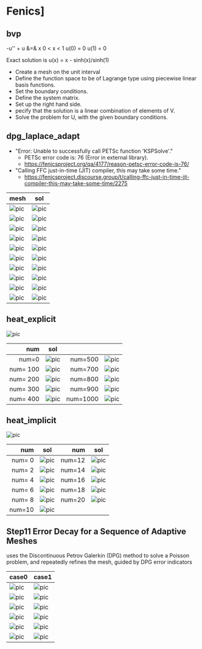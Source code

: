# Fenics]

## bvp

-u'' + u &=& x
0 < x < 1
u(0) = 0
u(1) = 0

Exact solution is u(x) = x - sinh(x)/sinh(1)

- Create a mesh on the unit interval
- Define the function space to be of Lagrange type using piecewise linear basis functions.
- Set the boundary conditions.
- Define the system matrix.
- Set up the right hand side.
- pecify that the solution is a linear combination of elements of V.
- Solve the problem for U, with the given boundary conditions.

## dpg_laplace_adapt

- "Error:   Unable to successfully call PETSc function 'KSPSolve'."
  - PETSc error code is: 76 (Error in external library).
  - <https://fenicsproject.org/qa/4177/reason-petsc-error-code-is-76/>
- "Calling FFC just-in-time (JIT) compiler, this may take some time."
  - <https://fenicsproject.discourse.group/t/calling-ffc-just-in-time-jit-compiler-this-may-take-some-time/2275>

| mesh                                  | sol                                |
| ------------------------------------- | ---------------------------------- |
| ![pic](./dpg_laplace_adapt/msh.png)   | ![pic](./dpg_laplace_adapt/u.png)  |
| ![pic](./dpg_laplace_adapt/mesh0.png) | ![pic](./dpg_laplace_adapt/u0.png) |
| ![pic](./dpg_laplace_adapt/mesh1.png) | ![pic](./dpg_laplace_adapt/u1.png) |
| ![pic](./dpg_laplace_adapt/mesh2.png) | ![pic](./dpg_laplace_adapt/u2.png) |
| ![pic](./dpg_laplace_adapt/mesh3.png) | ![pic](./dpg_laplace_adapt/u3.png) |
| ![pic](./dpg_laplace_adapt/mesh4.png) | ![pic](./dpg_laplace_adapt/u4.png) |
| ![pic](./dpg_laplace_adapt/mesh5.png) | ![pic](./dpg_laplace_adapt/u5.png) |
| ![pic](./dpg_laplace_adapt/mesh6.png) | ![pic](./dpg_laplace_adapt/u6.png) |
| ![pic](./dpg_laplace_adapt/mesh7.png) | ![pic](./dpg_laplace_adapt/u7.png) |
| ![pic](./dpg_laplace_adapt/mesh8.png) | ![pic](./dpg_laplace_adapt/u8.png) |

## heat_explicit

![pic](./heat_explicit/heat_explicit_mesh.png)

|      num | sol                                                     |          |                                                         |
| -------: | ------------------------------------------------------- | -------: | ------------------------------------------------------- |
|    num=0 | ![pic](./heat_explicit/heat_explicit_solution_0.png)    |  num=500 | ![pic](./heat_explicit/heat_explicit_solution_500.png)  |
| num= 100 | ![pic](./heat_explicit/heat_explicit_solution_100.png)  |  num=700 | ![pic](./heat_explicit/heat_explicit_solution_700.png)  |
| num= 200 | ![pic](./heat_explicit/heat_explicit_solution_200.png)  |  num=800 | ![pic](./heat_explicit/heat_explicit_solution_800.png)  |
| num= 300 | ![pic](./heat_explicit/heat_explicit_solution_300.png)  |  num=900 | ![pic](./heat_explicit/heat_explicit_solution_900.png)  |
| num= 400 | ![pic](./heat_explicit/heat_explicit_solution_400.png ) | num=1000 | ![pic](./heat_explicit/heat_explicit_solution_1000.png) |

## heat_implicit

![pic](./heat_implicit/heat_implicit_mesh.png)

|    num | sol                                                   |    num | sol                                                   |
| -----: | ----------------------------------------------------- | -----: | ----------------------------------------------------- |
| num= 0 | ![pic](./heat_implicit/heat_implicit_solution_0.png)  | num=12 | ![pic](./heat_implicit/heat_implicit_solution_12.png) |
| num= 2 | ![pic](./heat_implicit/heat_implicit_solution_2.png)  | num=14 | ![pic](./heat_implicit/heat_implicit_solution_14.png) |
| num= 4 | ![pic](./heat_implicit/heat_implicit_solution_4.png)  | num=16 | ![pic](./heat_implicit/heat_implicit_solution_16.png) |
| num= 6 | ![pic](./heat_implicit/heat_implicit_solution_6.png)  | num=18 | ![pic](./heat_implicit/heat_implicit_solution_18.png) |
| num= 8 | ![pic](./heat_implicit/heat_implicit_solution_8.png)  | num=20 | ![pic](./heat_implicit/heat_implicit_solution_20.png) |
| num=10 | ![pic](./heat_implicit/heat_implicit_solution_10.png) |

## Step11 Error Decay for a Sequence of Adaptive Meshes

uses the Discontinuous Petrov Galerkin (DPG) method
to solve a Poisson problem, and repeatedly refines the mesh, guided by DPG error indicators

| case0                                         | case1                                         |
| --------------------------------------------- | --------------------------------------------- |
| ![pic](./step11/step11_error_decay_case0.png) | ![pic](./step11/step11_error_decay_case1.png) |
| ![pic](./step11/step11_case0_mesh_level0.png) | ![pic](./step11/step11_case1_mesh_level0.png) |
| ![pic](./step11/step11_case0_mesh_level1.png) | ![pic](./step11/step11_case1_mesh_level1.png) |
| ![pic](./step11/step11_case0_mesh_level2.png) | ![pic](./step11/step11_case1_mesh_level2.png) |
| ![pic](./step11/step11_case0_mesh_level3.png) | ![pic](./step11/step11_case1_mesh_level3.png) |
| ![pic](./step11/step11_case0_mesh_level4.png) | ![pic](./step11/step11_case1_mesh_level4.png) |
